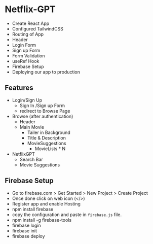 # Netflix-GPT

- Create React App
- Configured TailwindCSS
- Routing of App
- Header
- Login Form
- Sign up Form
- Form Validation
- useRef Hook
- Firebase Setup
- Deploying our app to production

## Features
- Login/Sign Up
    - Sign In /Sign up Form
    - redirect to Browse Page
- Browse (after authentication)
    - Header
    - Main Movie
        - Tailer in Background
        - Title & Description
        - MovieSuggestions
            - MovieLists * N
- NetflixGPT
    - Search Bar
    - Movie Suggestions

## Firebase Setup
- Go to firebase.com > Get Started > New Project > Create Project
- Once done click on web icon (</>)
- Register app and enable Hosting
- npm install firebase
- copy the configuration and paste in `firebase.js` file.
- npm install -g firebase-tools
- firebase login
- firebase init
- firebase deploy